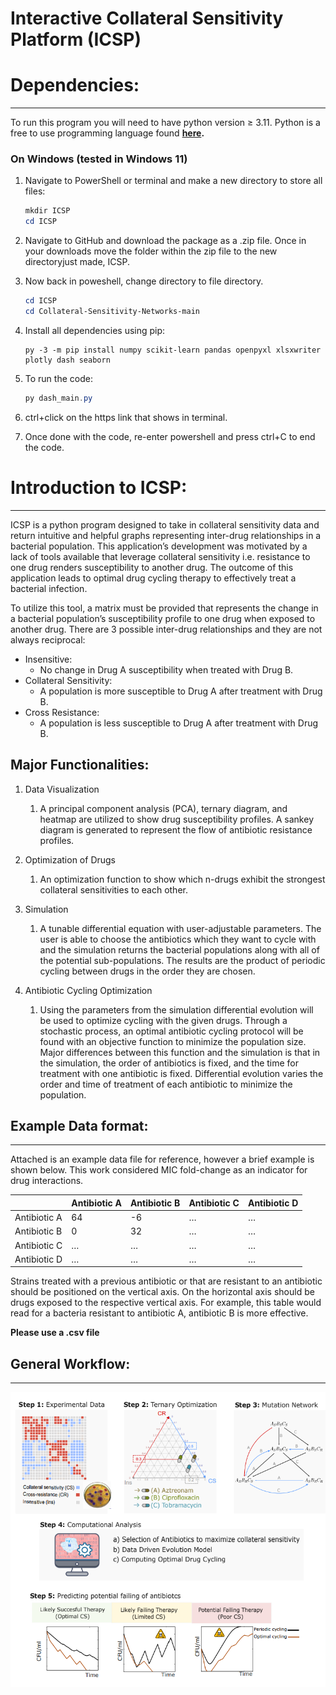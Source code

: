 # Interactive Collateral Sensitivity Platform (ICSP)

# Dependencies:

---

To run this program you will need to have python version ≥ 3.11. Python is a free to use programming language found **[here](https://www.python.org/).** 

### On Windows (tested in Windows 11)

1. Navigate to PowerShell or terminal and make a new directory to store all files:
    
    ```powershell
    mkdir ICSP
    cd ICSP
    ```
    

1. Navigate to GitHub and download the package as a .zip file. Once in your downloads move the folder within the zip file to the new directoryjust made, ICSP.
2. Now back in poweshell, change directory to file directory.
    
    ```powershell
    cd ICSP
    cd Collateral-Sensitivity-Networks-main
    ```
    
3. Install all dependencies using pip:
    
    ```
    py -3 -m pip install numpy scikit-learn pandas openpyxl xlsxwriter plotly dash seaborn
    ```
    
4. To run the code:
    
    ```powershell
    py dash_main.py
    ```
    
5. ctrl+click on the https link that shows in terminal.
   
6. Once done with the code, re-enter powershell and press ctrl+C to end the code.

# Introduction to ICSP:

---

ICSP is a python program designed to take in collateral sensitivity data and return intuitive and helpful graphs representing inter-drug relationships in a bacterial population. This application’s development was motivated by a lack of tools available that leverage collateral sensitivity i.e. resistance to one drug renders susceptibility to another drug. The outcome of this application leads to optimal drug cycling therapy to effectively treat a bacterial infection. 

To utilize this tool, a matrix must be provided that represents the change in a bacterial population’s susceptibility profile to one drug when exposed to another drug. There are 3 possible inter-drug relationships and they are not always reciprocal:

- Insensitive:
    - No change in Drug A susceptibility when treated with Drug B.
- Collateral Sensitivity:
    - A population is more susceptible to Drug A after treatment with Drug B.
- Cross Resistance:
    - A population is less susceptible to Drug A after treatment with Drug B.

## Major Functionalities:

1. Data Visualization
    1. A principal component analysis (PCA), ternary diagram, and heatmap are utilized to show drug susceptibility profiles.  A sankey diagram is generated to represent the flow of antibiotic resistance profiles.
    
2. Optimization of Drugs
    1. An optimization function to show which n-drugs exhibit the strongest collateral sensitivities to each other.
    
3. Simulation
    1. A tunable differential equation with user-adjustable parameters. The user is able to choose the antibiotics which they want to cycle with and the simulation returns the bacterial populations along with all of the potential sub-populations. The results are the product of periodic cycling between drugs in the order they are chosen.
    
4. Antibiotic Cycling Optimization
    1. Using the parameters from the simulation differential evolution will be used to optimize cycling with the given drugs. Through a stochastic process, an optimal antibiotic cycling protocol will be found with an objective function to minimize the population size. Major differences between this function and the simulation is that in the simulation, the order of antibiotics is fixed, and the time for treatment with one antibiotic is fixed. Differential evolution varies the order and time of treatment of each antibiotic to minimize the population.

## Example Data format:

---

Attached is an example data file for reference, however a brief example is shown below. This work considered MIC fold-change as an indicator for drug interactions.

|  | Antibiotic A | Antibiotic B | Antibiotic C | Antibiotic D |
| --- | --- | --- | --- | --- |
| Antibiotic A | 64 | -6 | … | … |
| Antibiotic B | 0 | 32 | … | … |
| Antibiotic C | … | … | … | … |
| Antibiotic D | … | … | … | … |

Strains treated with a previous antibiotic or that are resistant to an antibiotic should be positioned on the vertical axis. On the horizontal axis should be drugs exposed to the respective vertical axis. For example, this table would read for a bacteria resistant to antibiotic A, antibiotic B is more effective.

**Please use a .csv file**

## General Workflow:

---

![alt text](https://github.com/matt0002/Collateral-Sensitivity-Networks/blob/main/assets/Workflow.png?raw=true)

